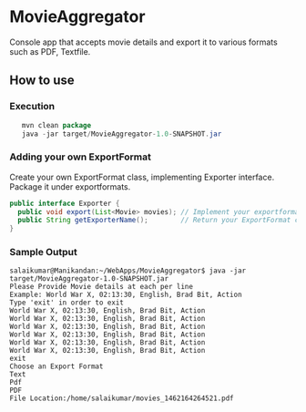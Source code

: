 # MovieAggregator
Console app that accepts movie details and export it to various formats such as PDF, Textfile.
## How to use
### Execution
```Java
   mvn clean package
   java -jar target/MovieAggregator-1.0-SNAPSHOT.jar 
```
### Adding your own ExportFormat
Create your own ExportFormat class, implementing Exporter interface. Package it under exportformats.
  ```Java
  public interface Exporter {
    public void export(List<Movie> movies); // Implement your exportformat under this method.
    public String getExporterName();        // Return your ExportFormat class name .
  }
  ```
### Sample Output
   ```
   salaikumar@Manikandan:~/WebApps/MovieAggregator$ java -jar target/MovieAggregator-1.0-SNAPSHOT.jar 
   Please Provide Movie details at each per line
   Example: World War X, 02:13:30, English, Brad Bit, Action
   Type 'exit' in order to exit
   World War X, 02:13:30, English, Brad Bit, Action
   World War X, 02:13:30, English, Brad Bit, Action
   World War X, 02:13:30, English, Brad Bit, Action
   World War X, 02:13:30, English, Brad Bit, Action
   World War X, 02:13:30, English, Brad Bit, Action
   World War X, 02:13:30, English, Brad Bit, Action
   exit
   Choose an Export Format
   Text
   Pdf
   PDF
   File Location:/home/salaikumar/movies_1462164264521.pdf
   ```

  



